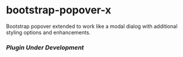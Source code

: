 bootstrap-popover-x
===================

Bootstrap popover extended to work like a modal dialog with additional styling options and enhancements.

### _Plugin Under Development_
